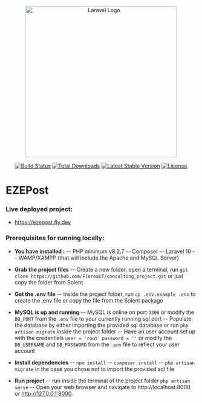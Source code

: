 
<p align="center"><a href="https://laravel.com" target="_blank"><img src="https://raw.githubusercontent.com/laravel/art/master/logo-lockup/5%20SVG/2%20CMYK/1%20Full%20Color/laravel-logolockup-cmyk-red.svg" width="400" alt="Laravel Logo"></a></p>

<p align="center">
<a href="https://github.com/laravel/framework/actions"><img src="https://github.com/laravel/framework/workflows/tests/badge.svg" alt="Build Status"></a>
<a href="https://packagist.org/packages/laravel/framework"><img src="https://img.shields.io/packagist/dt/laravel/framework" alt="Total Downloads"></a>
<a href="https://packagist.org/packages/laravel/framework"><img src="https://img.shields.io/packagist/v/laravel/framework" alt="Latest Stable Version"></a>
<a href="https://packagist.org/packages/laravel/framework"><img src="https://img.shields.io/packagist/l/laravel/framework" alt="License"></a>
</p>

# EZEPost

### Live deployed project:
- https://ezepost.fly.dev

### Prerequisites for running locally:
-  **You have installed :**
-- PHP minimum v8.2.7
-- Composer
-- Laravel 10
-- WAMP/XAMPP (that will include the Apache and MySQL Server)

- **Grab the project files** 
-- Create a new folder, open a terminal, run  `git clone https://github.com/FloreaCT/consulting_project.git` or just copy the folder from Solent

- **Get the .env file** 
-- Inside the project folder, run `cp .env.example .env` to create the .env file or copy the file from the Solent package

- **MySQL is up and running** 
-- MySQL is online on port `3306` or modify the `DB_PORT` from the `.env` file to your currently running sql port
-- Populate the database by either importing the provided sql database or run `php artisan migrate` inside the project folder
-- Have an user account set up with the credentials `user = 'root'` `password = ''` or modify the `DB_USERNAME` and `DB_PASSWORD` from the `.env` file to reflect your user account

- **Install dependencies**
-- `npm install` 
-- `composer install` 
-- `php artisan migrate`  in the case you chose not to import the provided sql file

- **Run project**
--  run inside the terminal of the project folder `php artisan serve` 
-- Open your web browser and navigate to http://localhost:8000 or http://127.0.0.1:8000.
